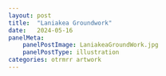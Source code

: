 ```yaml
---
layout: post
title:  "Laniakea Groundwork"
date:   2024-05-16
panelMeta:
    panelPostImage: LaniakeaGroundWork.jpg
    panelPostType: illustration
categories: otrmrr artwork
---
```




